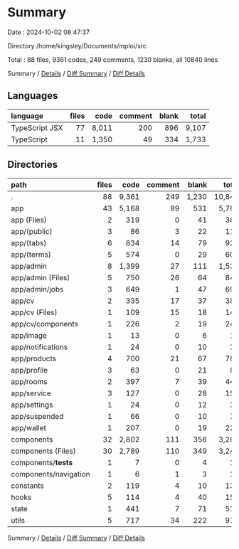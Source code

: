 # Summary

Date : 2024-10-02 08:47:37

Directory /home/kingsley/Documents/mploi/src

Total : 88 files,  9361 codes, 249 comments, 1230 blanks, all 10840 lines

Summary / [Details](details.md) / [Diff Summary](diff.md) / [Diff Details](diff-details.md)

## Languages
| language | files | code | comment | blank | total |
| :--- | ---: | ---: | ---: | ---: | ---: |
| TypeScript JSX | 77 | 8,011 | 200 | 896 | 9,107 |
| TypeScript | 11 | 1,350 | 49 | 334 | 1,733 |

## Directories
| path | files | code | comment | blank | total |
| :--- | ---: | ---: | ---: | ---: | ---: |
| . | 88 | 9,361 | 249 | 1,230 | 10,840 |
| app | 43 | 5,168 | 89 | 531 | 5,788 |
| app (Files) | 2 | 319 | 0 | 41 | 360 |
| app/(public) | 3 | 86 | 3 | 22 | 111 |
| app/(tabs) | 6 | 834 | 14 | 79 | 927 |
| app/(terms) | 5 | 574 | 0 | 29 | 603 |
| app/admin | 8 | 1,399 | 27 | 111 | 1,537 |
| app/admin (Files) | 5 | 750 | 26 | 64 | 840 |
| app/admin/jobs | 3 | 649 | 1 | 47 | 697 |
| app/cv | 2 | 335 | 17 | 37 | 389 |
| app/cv (Files) | 1 | 109 | 15 | 18 | 142 |
| app/cv/components | 1 | 226 | 2 | 19 | 247 |
| app/image | 1 | 13 | 0 | 6 | 19 |
| app/notifications | 1 | 24 | 0 | 10 | 34 |
| app/products | 4 | 700 | 21 | 67 | 788 |
| app/profile | 3 | 63 | 0 | 21 | 84 |
| app/rooms | 2 | 397 | 7 | 39 | 443 |
| app/service | 3 | 127 | 0 | 28 | 155 |
| app/settings | 1 | 24 | 0 | 12 | 36 |
| app/suspended | 1 | 66 | 0 | 10 | 76 |
| app/wallet | 1 | 207 | 0 | 19 | 226 |
| components | 32 | 2,802 | 111 | 356 | 3,269 |
| components (Files) | 30 | 2,789 | 110 | 349 | 3,248 |
| components/__tests__ | 1 | 7 | 0 | 4 | 11 |
| components/navigation | 1 | 6 | 1 | 3 | 10 |
| constants | 2 | 119 | 4 | 10 | 133 |
| hooks | 5 | 114 | 4 | 40 | 158 |
| state | 1 | 441 | 7 | 71 | 519 |
| utils | 5 | 717 | 34 | 222 | 973 |

Summary / [Details](details.md) / [Diff Summary](diff.md) / [Diff Details](diff-details.md)